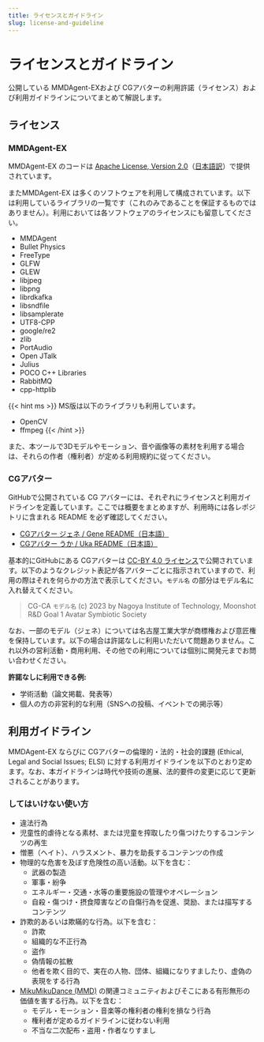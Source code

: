 ```yaml
---
title: ライセンスとガイドライン
slug: license-and-guideline
---
```

# ライセンスとガイドライン

公開している MMDAgent-EXおよび CGアバターの利用許諾（ライセンス）および利用ガイドラインについてまとめて解説します。

## ライセンス

### MMDAgent-EX

MMDAgent-EX のコードは [Apache License, Version 2.0](http://www.apache.org/licenses/LICENSE-2.0)（[日本語訳](https://licenses.opensource.jp/Apache-2.0/Apache-2.0.html)）で提供されています。

またMMDAgent-EX は多くのソフトウェアを利用して構成されています。以下は利用しているライブラリの一覧です（これのみであることを保証するものではありません）。利用においては各ソフトウェアのライセンスにも留意してください。

- MMDAgent
- Bullet Physics
- FreeType
- GLFW
- GLEW
- libjpeg
- libpng
- librdkafka
- libsndfile
- libsamplerate
- UTF8-CPP
- google/re2
- zlib
- PortAudio
- Open JTalk
- Julius
- POCO C++ Libraries
- RabbitMQ
- cpp-httplib

{{< hint ms >}}
MS版は以下のライブラリも利用しています。

- OpenCV
- ffmpeg
{{< /hint >}}

また、本ツールで3Dモデルやモーション、音や画像等の素材を利用する場合は、それらの作者（権利者）が定める利用規約に従ってください。

### CGアバター

GitHubで公開されている CG アバターには、それぞれにライセンスと利用ガイドラインを定義しています。ここでは概要をまとめますが、利用時には各レポジトリに含まれる README を必ず確認してください。

- [CGアバター ジェネ / Gene README（日本語）](https://github.com/mmdagent-ex/gene/blob/main/README.ja.md)
- [CGアバター うか / Uka README（日本語）](https://github.com/mmdagent-ex/uka/blob/main/README.ja.md)

基本的にGitHubにある CGアバターは [CC-BY 4.0 ライセンス](https://creativecommons.org/licenses/by/4.0/deed.ja)で公開されています。以下のようなクレジット表記が各アバターごとに指示されていますので、利用の際はそれを何らかの方法で表示してください。`モデル名` の部分はモデル名に入れ替えてください。

> CG-CA `モデル名` (c) 2023 by Nagoya Institute of Technology, Moonshot R&D Goal 1 Avatar Symbiotic Society

なお、一部のモデル（ジェネ）については名古屋工業大学が商標権および意匠権を保持しています。以下の場合は許諾なしに利用いただいて問題ありません。これ以外の営利活動・商用利用、その他での利用については個別に開発元までお問い合わせください。

**許諾なしに利用できる例:**

- 学術活動（論文掲載、発表等）
- 個人の方の非営利的な利用（SNSへの投稿、イベントでの掲示等）

## 利用ガイドライン

MMDAgent-EX ならびに CGアバターの倫理的・法的・社会的課題 (Ethical, Legal and Social Issues; ELSI) に対する利用ガイドラインを以下のとおり定めます。なお、本ガイドラインは時代や技術の進展、法的要件の変更に応じて更新されることがあります。

### してはいけない使い方

- 違法行為
- 児童性的虐待となる素材、または児童を搾取したり傷つけたりするコンテンツの再生
- 憎悪（ヘイト）、ハラスメント、暴⼒を助長するコンテンツの作成
- 物理的な危害を及ぼす危険性の⾼い活動。以下を含む：
  - 武器の製造
  - 軍事・紛争
  - エネルギー・交通・水等の重要施設の管理やオペレーション
  - 自殺・傷つけ・摂食障害などの自傷行為を促進、奨励、または描写するコンテンツ
- 詐欺的あるいは欺瞞的な⾏為。以下を含む：
  - 詐欺
  - 組織的な不正行為
  - 盗作
  - 偽情報の拡散
  - 他者を欺く目的で、実在の人物、団体、組織になりすましたり、虚偽の表現をする行為
- [MikuMikuDance (MMD)](https://w.atwiki.jp/vpvpwiki/) の関連コミュニティおよびそこにある有形無形の価値を害する行為。以下を含む：
  - モデル・モーション・音楽等の権利者の権利を損なう行為
  - 権利者が定めるガイドラインに従わない利用
  - 不当な二次配布・盗用・作者なりすまし
